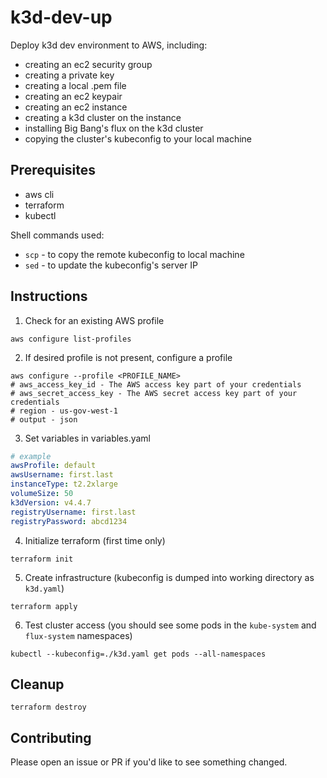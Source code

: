 # k3d-dev-up

Deploy k3d dev environment to AWS, including:

- creating an ec2 security group
- creating a private key
- creating a local .pem file
- creating an ec2 keypair
- creating an ec2 instance
- creating a k3d cluster on the instance
- installing Big Bang's flux on the k3d cluster
- copying the cluster's kubeconfig to your local machine

## Prerequisites

- aws cli
- terraform
- kubectl

Shell commands used:

- `scp` - to copy the remote kubeconfig to local machine
- `sed` - to update the kubeconfig's server IP

## Instructions

1. Check for an existing AWS profile 
```shell
aws configure list-profiles
```
2. If desired profile is not present, configure a profile
```shell
aws configure --profile <PROFILE_NAME>
# aws_access_key_id - The AWS access key part of your credentials
# aws_secret_access_key - The AWS secret access key part of your credentials
# region - us-gov-west-1
# output - json
```
3. Set variables in variables.yaml
```yaml
# example
awsProfile: default
awsUsername: first.last
instanceType: t2.2xlarge
volumeSize: 50
k3dVersion: v4.4.7
registryUsername: first.last
registryPassword: abcd1234
```
4. Initialize terraform (first time only)
```shell
terraform init
```
5. Create infrastructure (kubeconfig is dumped into working directory as `k3d.yaml`)
```shell
terraform apply
```
6. Test cluster access (you should see some pods in the `kube-system` and `flux-system` namespaces)
```shell
kubectl --kubeconfig=./k3d.yaml get pods --all-namespaces
```

## Cleanup

```shell
terraform destroy
```

## Contributing

Please open an issue or PR if you'd like to see something changed.
